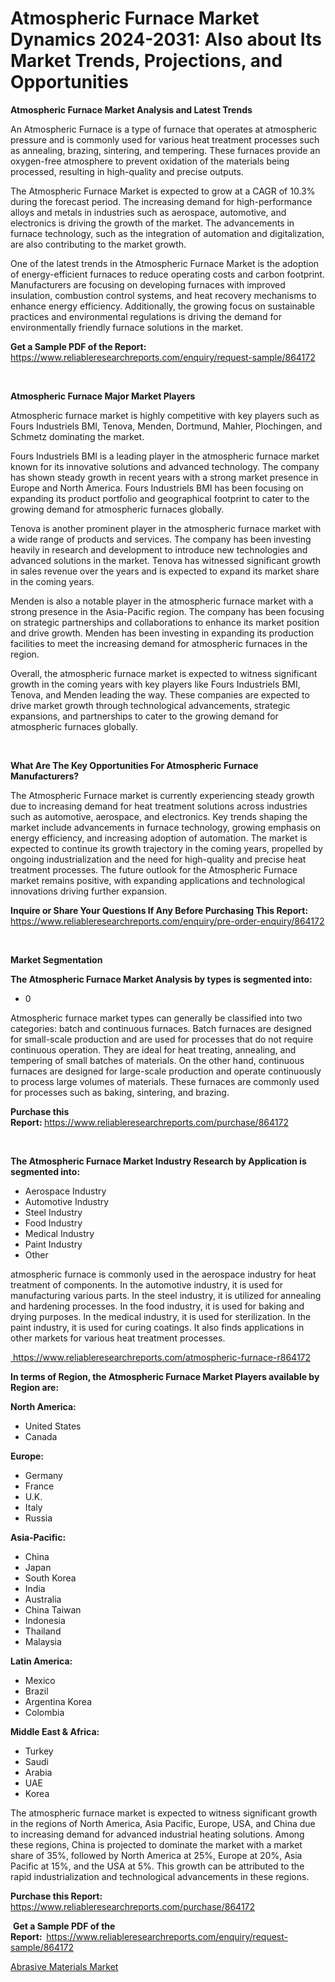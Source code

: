 <p><h1>Atmospheric Furnace Market Dynamics 2024-2031: Also about Its Market Trends, Projections, and Opportunities</h1></p><p><strong>Atmospheric Furnace Market Analysis and Latest Trends</strong></p>
<p><p>An Atmospheric Furnace is a type of furnace that operates at atmospheric pressure and is commonly used for various heat treatment processes such as annealing, brazing, sintering, and tempering. These furnaces provide an oxygen-free atmosphere to prevent oxidation of the materials being processed, resulting in high-quality and precise outputs.</p><p>The Atmospheric Furnace Market is expected to grow at a CAGR of 10.3% during the forecast period. The increasing demand for high-performance alloys and metals in industries such as aerospace, automotive, and electronics is driving the growth of the market. The advancements in furnace technology, such as the integration of automation and digitalization, are also contributing to the market growth.</p><p>One of the latest trends in the Atmospheric Furnace Market is the adoption of energy-efficient furnaces to reduce operating costs and carbon footprint. Manufacturers are focusing on developing furnaces with improved insulation, combustion control systems, and heat recovery mechanisms to enhance energy efficiency. Additionally, the growing focus on sustainable practices and environmental regulations is driving the demand for environmentally friendly furnace solutions in the market.</p></p>
<p><strong>Get a Sample PDF of the Report:&nbsp;</strong> <a href="https://www.reliableresearchreports.com/enquiry/request-sample/864172">https://www.reliableresearchreports.com/enquiry/request-sample/864172</a></p>
<p>&nbsp;</p>
<p><strong>Atmospheric Furnace Major Market Players</strong></p>
<p><p>Atmospheric furnace market is highly competitive with key players such as Fours Industriels BMI, Tenova, Menden, Dortmund, Mahler, Plochingen, and Schmetz dominating the market. </p><p>Fours Industriels BMI is a leading player in the atmospheric furnace market known for its innovative solutions and advanced technology. The company has shown steady growth in recent years with a strong market presence in Europe and North America. Fours Industriels BMI has been focusing on expanding its product portfolio and geographical footprint to cater to the growing demand for atmospheric furnaces globally.</p><p>Tenova is another prominent player in the atmospheric furnace market with a wide range of products and services. The company has been investing heavily in research and development to introduce new technologies and advanced solutions in the market. Tenova has witnessed significant growth in sales revenue over the years and is expected to expand its market share in the coming years.</p><p>Menden is also a notable player in the atmospheric furnace market with a strong presence in the Asia-Pacific region. The company has been focusing on strategic partnerships and collaborations to enhance its market position and drive growth. Menden has been investing in expanding its production facilities to meet the increasing demand for atmospheric furnaces in the region.</p><p>Overall, the atmospheric furnace market is expected to witness significant growth in the coming years with key players like Fours Industriels BMI, Tenova, and Menden leading the way. These companies are expected to drive market growth through technological advancements, strategic expansions, and partnerships to cater to the growing demand for atmospheric furnaces globally.</p></p>
<p>&nbsp;</p>
<p><strong>What Are The Key Opportunities For Atmospheric Furnace Manufacturers?</strong></p>
<p><p>The Atmospheric Furnace market is currently experiencing steady growth due to increasing demand for heat treatment solutions across industries such as automotive, aerospace, and electronics. Key trends shaping the market include advancements in furnace technology, growing emphasis on energy efficiency, and increasing adoption of automation. The market is expected to continue its growth trajectory in the coming years, propelled by ongoing industrialization and the need for high-quality and precise heat treatment processes. The future outlook for the Atmospheric Furnace market remains positive, with expanding applications and technological innovations driving further expansion.</p></p>
<p><strong>Inquire or Share Your Questions If Any Before Purchasing This Report:</strong> <a href="https://www.reliableresearchreports.com/enquiry/pre-order-enquiry/864172">https://www.reliableresearchreports.com/enquiry/pre-order-enquiry/864172</a></p>
<p>&nbsp;</p>
<p><strong>Market Segmentation</strong></p>
<p><strong>The Atmospheric Furnace Market Analysis by types is segmented into:</strong></p>
<p><ul><li>0</li></ul></p>
<p><p>Atmospheric furnace market types can generally be classified into two categories: batch and continuous furnaces. Batch furnaces are designed for small-scale production and are used for processes that do not require continuous operation. They are ideal for heat treating, annealing, and tempering of small batches of materials. On the other hand, continuous furnaces are designed for large-scale production and operate continuously to process large volumes of materials. These furnaces are commonly used for processes such as baking, sintering, and brazing.</p></p>
<p><strong>Purchase this Report:&nbsp;</strong><a href="https://www.reliableresearchreports.com/purchase/864172">https://www.reliableresearchreports.com/purchase/864172</a></p>
<p>&nbsp;</p>
<p><strong>The Atmospheric Furnace Market Industry Research by Application is segmented into:</strong></p>
<p><ul><li>Aerospace Industry</li><li>Automotive Industry</li><li>Steel Industry</li><li>Food Industry</li><li>Medical Industry</li><li>Paint Industry</li><li>Other</li></ul></p>
<p><p>atmospheric furnace is commonly used in the aerospace industry for heat treatment of components. In the automotive industry, it is used for manufacturing various parts. In the steel industry, it is utilized for annealing and hardening processes. In the food industry, it is used for baking and drying purposes. In the medical industry, it is used for sterilization. In the paint industry, it is used for curing coatings. It also finds applications in other markets for various heat treatment processes.</p></p>
<p><a href="https://www.reliableresearchreports.com/atmospheric-furnace-r864172">&nbsp;https://www.reliableresearchreports.com/atmospheric-furnace-r864172</a></p>
<p><strong>In terms of Region, the Atmospheric Furnace Market Players available by Region are:</strong></p>
<p>
    <p> <strong> North America: </strong>
        <ul>
            <li>United States</li>
            <li>Canada</li>
        </ul>
        </p> 
    <p> <strong> Europe: </strong>
        <ul>
            <li>Germany</li>
            <li>France</li>
            <li>U.K.</li>
            <li>Italy</li>
            <li>Russia</li>
        </ul>
        </p> 
    <p> <strong> Asia-Pacific: </strong>
        <ul>
            <li>China</li>
            <li>Japan</li>
            <li>South Korea</li>
            <li>India</li>
            <li>Australia</li>
            <li>China Taiwan</li>
            <li>Indonesia</li>
            <li>Thailand</li>
            <li>Malaysia</li>
        </ul>
        </p> 
    <p> <strong> Latin America: </strong>
        <ul>
            <li>Mexico</li>
            <li>Brazil</li>
            <li>Argentina Korea</li>
            <li>Colombia</li>
        </ul>
        </p> 
    <p> <strong> Middle East & Africa: </strong>
        <ul>
            <li>Turkey</li>
            <li>Saudi</li>
            <li>Arabia</li>
            <li>UAE</li>
            <li>Korea</li>
        </ul>
    </p>
    </p>
<p><p>The atmospheric furnace market is expected to witness significant growth in the regions of North America, Asia Pacific, Europe, USA, and China due to increasing demand for advanced industrial heating solutions. Among these regions, China is projected to dominate the market with a market share of 35%, followed by North America at 25%, Europe at 20%, Asia Pacific at 15%, and the USA at 5%. This growth can be attributed to the rapid industrialization and technological advancements in these regions.</p></p>
<p><strong>Purchase this Report: </strong><a href="https://www.reliableresearchreports.com/purchase/864172">https://www.reliableresearchreports.com/purchase/864172</a></p>
<p>&nbsp;<strong>Get a Sample PDF of the Report:&nbsp;&nbsp;</strong><a href="https://www.reliableresearchreports.com/enquiry/request-sample/864172">https://www.reliableresearchreports.com/enquiry/request-sample/864172</a></p>
<p><strong></strong></p>
<p><p><a href="https://view.publitas.com/reportprime-1/abrasive-materials-market-forecast-global-market-trends-and-analysis-from-2024-to-2031-covered-in-173-pages/">Abrasive Materials Market</a></p></p>